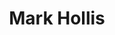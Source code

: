---
title: "Mark Hollis"
summary: "Mark David Hollis was an English musician and singer-songwriter. He achieved commercial success and critical acclaim in the 1980s and 1990s as the co-founder, lead singer and principal songwriter of the band Talk Talk. Hollis wrote or co-wrote most of Talk Talk's music—including hits like \"It's My Life\" and \"Life's What You Make It\"—and in later works developed an experimental, contemplative style.
Beginning in 1981 as a synth-pop group with a New Romantic image, Talk Talk's sound became increasingly adventurous under Hollis's direction. For their third album, The Colour of Spring , Talk Talk adopted an art pop sound that won critical and commercial favour; it remains their biggest commercial success. The band's final two albums, Spirit of Eden and Laughing Stock , were radical departures from their early work, taking influence from jazz, folk, classical and experimental music. While they were commercial failures in their own time, these albums were retrospectively highly critically acclaimed and have come to be seen as early landmarks of post-rock music.
After Talk Talk disbanded in 1991, Hollis returned to music in 1998 with a self-titled solo album, which continued the direction of Talk Talk's sound but in a more minimal, sparse, acoustic style. Following the release of his only solo album, Hollis largely retired from the recording industry. He died, aged 64, in February 2019."
image: "mark-hollis.jpg"
apple_music_artist_url: "https://music.apple.com/gb/artist/mark-hollis/14978333"
wikipedia_url: "https://en.wikipedia.org/wiki/Mark_Hollis"
---